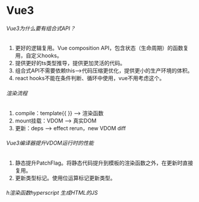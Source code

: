 # Vue3

###### Vue3为什么要有组合式API？
1. 更好的逻辑复用。Vue composition API，包含状态（生命周期）的函数复用，自定义hooks。
2. 提供更好的ts类型推导，提供更加灵活的代码。
3. 组合式API不需要依赖this-->代码压缩更优化，提供更小的生产环境的体积。
4. react hooks不能在条件判断、循环中使用，vue不用考虑这个。

###### 渲染流程
1. compile：template{{ }} --> 渲染函数
2. mount挂载：VDOM --> 真实DOM
3. 更新：deps --> effect rerun，new VDOM diff

###### Vue3编译器提升VDOM运行时的性能
1. 静态提升PatchFlag。将静态代码提升到模板的渲染函数之外，在更新时直接复用。
2. 更新类型标记。使用位运算标记更新类型。

###### h渲染函数hyperscript 生成HTML的JS
